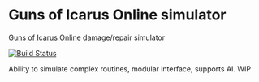 # Guns of Icarus Online simulator
[Guns of Icarus Online](http://gunsoficarus.com/) damage/repair simulator

[![Build Status](https://travis-ci.org/Lasall/goiosimulator.svg)](https://travis-ci.org/Lasall/goiosimulator)


Ability to simulate complex routines, modular interface, supports AI. WIP
